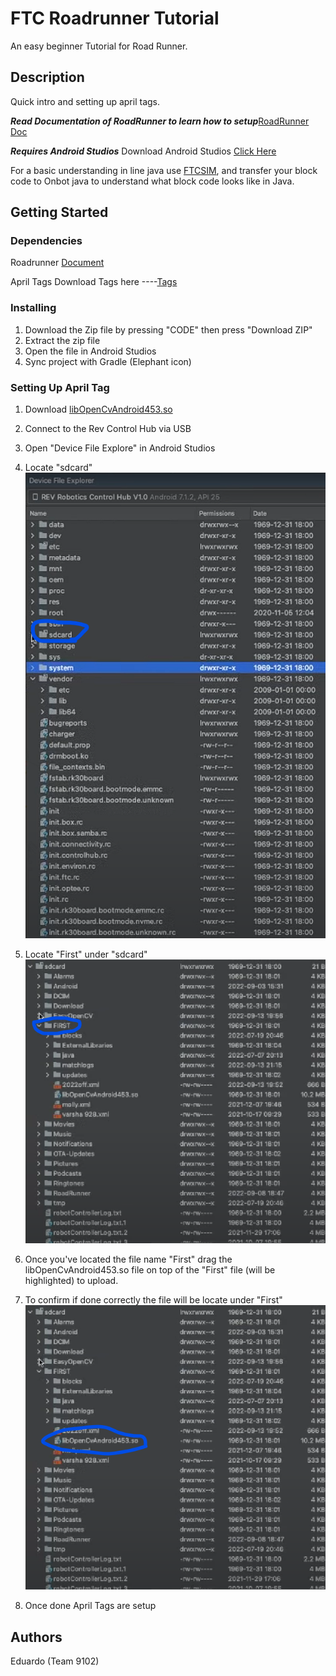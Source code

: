# FTC Roadrunner Tutorial

An easy beginner Tutorial for Road Runner.

## Description

Quick intro and setting up april tags.

***Read Documentation of RoadRunner to learn how to setup***[RoadRunner Doc](https://learnroadrunner.com)


***Requires Android Studios***
Download Android Studios [Click Here](https://developer.android.com/studio)

For a basic understanding in line java use [FTCSIM](https://ftcsim.org/ftcsim/), and transfer your block code to Onbot java to understand what block code looks like in Java.

## Getting Started



### Dependencies

Roadrunner [Document](https://learnroadrunner.com)

April Tags
Download Tags here ----[Tags](https://drive.google.com/file/d/1cakdgu8sm0rb3wR9s2KzWXF_8raeuafy/view?usp=sharing)

### Installing

1) Download the Zip file by pressing "CODE" then press "Download ZIP"
2) Extract the zip file
3) Open the file in Android Studios
4) Sync project with Gradle (Elephant icon)


### Setting Up April Tag
1) Download [libOpenCvAndroid453.so](https://drive.google.com/file/d/1XX_7nesg6d4QWU9ee3rvkTZweq03E1ey/view?usp=sharing)
2) Connect to the Rev Control Hub via USB
3) Open "Device File Explore" in Android Studios
4) Locate "sdcard"
![sdcard](FtcRobotController/src/main/assets/img.png)


5) Locate "First" under "sdcard"
![First](FtcRobotController/src/main/assets/img_1.png)

6) Once you've located the file name "First" drag the libOpenCvAndroid453.so file on top of the "First" file (will be highlighted) to upload.
7) To confirm if done correctly the file will be locate under "First"
![confirm](FtcRobotController/src/main/assets/img_2.png)
8) Once done April Tags are setup


## Authors

Eduardo (Team 9102)



